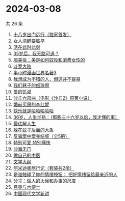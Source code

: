 # 2024-03-08

共 26 条

<!-- BEGIN WEREAD -->
<!-- 最后更新时间 2024-03-08 21:01:04 +0800 -->
1. [十八岁出门远行（独家首发）](https://weread.qq.com/web/bookDetail/23b32ed0813ab8976g017476)
1. [女人清醒要趁早](https://weread.qq.com/web/bookDetail/2e7327605caab62e79f0fac)
1. [活在此时此刻](https://weread.qq.com/web/bookDetail/e283207071728722e28cb43)
1. [35岁后，我无路可退？](https://weread.qq.com/web/bookDetail/3ec32660813ab898eg0136a2)
1. [服美役：美是如何奴役和消费女性的](https://weread.qq.com/web/bookDetail/f4c32eb0813ab89c0g016b8b)
1. [斗罗大陆](https://weread.qq.com/web/bookDetail/3f832f105724353f8a62cda)
1. [半小时漫画世界名著3](https://weread.qq.com/web/bookDetail/d4a32840813ab777dg011f08)
1. [我想成为不错的人，但这并不容易](https://weread.qq.com/web/bookDetail/45f32de0813ab898cg01475d)
1. [我们巷子的细珠啊](https://weread.qq.com/web/bookDetail/e9632490813ab8976g010e69)
1. [爱的饥渴](https://weread.qq.com/web/bookDetail/97d32bd0813ab67dag015a37)
1. [沙丘六部曲（电影《沙丘2》原著小说）](https://weread.qq.com/web/bookDetail/a7b321607199d7fba7bb736)
1. [婚前买房的李红妮](https://weread.qq.com/web/bookDetail/a56323f0813ab8752g01251c)
1. [快乐就是哈哈哈哈哈](https://weread.qq.com/web/bookDetail/0c632db0813ab708ag0170b2)
1. [36岁，人生半熟：（那些三十六岁以后，我才懂的事）](https://weread.qq.com/web/bookDetail/fad32f7071e95cedfad1b67)
1. [最优解人生](https://weread.qq.com/web/bookDetail/87b327c0813ab7c11g01944b)
1. [躲在蚊子后面的大象](https://weread.qq.com/web/bookDetail/bfc32800813ab883bg0165f3)
1. [反骗案中案完结版（全5册）](https://weread.qq.com/web/bookDetail/84a32180727df64784aa59b)
1. [特别可爱 特别痛快](https://weread.qq.com/web/bookDetail/11a32e307237179611aa8ec)
1. [沙海无门](https://weread.qq.com/web/bookDetail/89532db072162fa4895717b)
1. [做自己的中医](https://weread.qq.com/web/bookDetail/67932ef07279333d679cb7a)
1. [文学大纲](https://weread.qq.com/web/bookDetail/ab332c30813ab8977g013023)
1. [阿米迪奥旅行记（套装共2册）](https://weread.qq.com/web/bookDetail/25e32f40813ab7fdbg0110c8)
1. [是谁触碰了你的情绪按钮： 把好情绪留给最亲近的人](https://weread.qq.com/web/bookDetail/fb5323a0724b1404fb528b4)
1. [分寸：做人的火候和办事的尺度](https://weread.qq.com/web/bookDetail/ab1324c054d509ab1a81372)
1. [月亮与六便士](https://weread.qq.com/web/bookDetail/357321807247960b357a876)
1. [中国现代文学新讲](https://weread.qq.com/web/bookDetail/22332f10813ab84c4g012b62)
<!-- END WEREAD -->